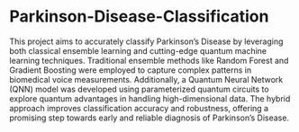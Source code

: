 # Parkinson-Disease-Classification
This project aims to accurately classify Parkinson’s Disease by leveraging both classical ensemble learning and cutting-edge quantum machine learning techniques. Traditional ensemble methods like Random Forest and Gradient Boosting were employed to capture complex patterns in biomedical voice measurements. Additionally, a Quantum Neural Network (QNN) model was developed using parameterized quantum circuits to explore quantum advantages in handling high-dimensional data. The hybrid approach improves classification accuracy and robustness, offering a promising step towards early and reliable diagnosis of Parkinson’s Disease.
